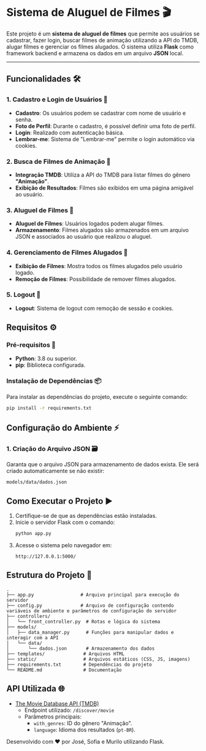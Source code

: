 # Sistema de Aluguel de Filmes 🎬

Este projeto é um **sistema de aluguel de filmes** que permite aos usuários se cadastrar, fazer login, buscar filmes de animação utilizando a API do TMDB, alugar filmes e gerenciar os filmes alugados. O sistema utiliza **Flask** como framework backend e armazena os dados em um arquivo **JSON** local.

---

## Funcionalidades 🛠️

### 1. Cadastro e Login de Usuários 🔐
- **Cadastro**: Os usuários podem se cadastrar com nome de usuário e senha.
- **Foto de Perfil**: Durante o cadastro, é possível definir uma foto de perfil.
- **Login**: Realizado com autenticação básica.
- **Lembrar-me**: Sistema de "Lembrar-me" permite o login automático via cookies.

### 2. Busca de Filmes de Animação 🎥
- **Integração TMDB**: Utiliza a API do TMDB para listar filmes do gênero **"Animação"**.
- **Exibição de Resultados**: Filmes são exibidos em uma página amigável ao usuário.

### 3. Aluguel de Filmes 📀
- **Aluguel de Filmes**: Usuários logados podem alugar filmes.
- **Armazenamento**: Filmes alugados são armazenados em um arquivo JSON e associados ao usuário que realizou o aluguel.

### 4. Gerenciamento de Filmes Alugados 📂
- **Exibição de Filmes**: Mostra todos os filmes alugados pelo usuário logado.
- **Remoção de Filmes**: Possibilidade de remover filmes alugados.

### 5. Logout 🚪
- **Logout**: Sistema de logout com remoção de sessão e cookies.



## Requisitos ⚙️

### Pré-requisitos 🔎
- **Python**: 3.8 ou superior.
- **pip**: Biblioteca configurada.

### Instalação de Dependências 📦
Para instalar as dependências do projeto, execute o seguinte comando:

```bash
pip install -r requirements.txt
```

## Configuração do Ambiente ⚡


### 1. Criação do Arquivo JSON 🗃️
Garanta que o arquivo JSON para armazenamento de dados exista. Ele será criado automaticamente se não existir:
```
models/data/dados.json
```

## Como Executar o Projeto ▶️

1. Certifique-se de que as dependências estão instaladas.
2. Inicie o servidor Flask com o comando:
   ```bash
   python app.py
   ```
3. Acesse o sistema pelo navegador em:
   ```
   http://127.0.0.1:5000/
   ```

## Estrutura do Projeto 📁

```
.
├── app.py                 # Arquivo principal para execução do servidor
├── config.py              # Arquivo de configuração contendo variáveis de ambiente e parâmetros de configuração do servidor
├── controllers/
│   └── front_controller.py  # Rotas e lógica do sistema
├── models/
│   ├── data_manager.py      # Funções para manipular dados e interagir com a API
│   └── data/
│       └── dados.json       # Armazenamento dos dados
├── templates/              # Arquivos HTML 
├── static/                 # Arquivos estáticos (CSS, JS, imagens)
├── requirements.txt        # Dependências do projeto
└── README.md               # Documentação
```

## API Utilizada 🌐
- [The Movie Database API (TMDB)](https://www.themoviedb.org/documentation/api)
  - Endpoint utilizado: `/discover/movie`
  - Parâmetros principais:
    - `with_genres`: ID do gênero "Animação".
    - `language`: Idioma dos resultados (`pt-BR`).


Desenvolvido com ❤️ por José, Sofia e Murilo utilizando Flask.
